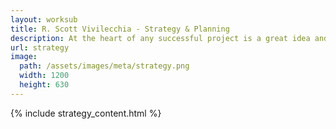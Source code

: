 ```yaml
---
layout: worksub
title: R. Scott Vivilecchia - Strategy & Planning
description: At the heart of any successful project is a great idea and a deliberate strategy.
url: strategy
image:
  path: /assets/images/meta/strategy.png
  width: 1200
  height: 630
---
```


<div class="container">
	<div class="row">
		<div class="dark-content-box col-10 offset-1 col-md-8 offset-md-2">
			{% include strategy_content.html %}
		</div>
	</div>
</div>
